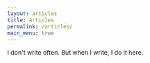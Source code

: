 ```yaml
---
layout: articles
title: Articles
permalink: /articles/
main_menu: true
---
```


I don't write often. But when I write, I do it here.
